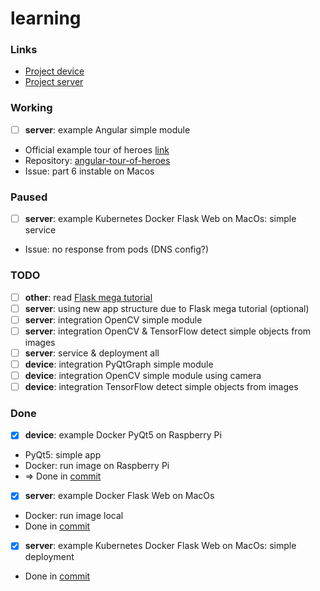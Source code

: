 # learning

### Links
-  [Project device](https://github.com/player0-gg/docker-pyqt-raspberrypi)
-  [Project server](https://github.com/player0-gg/docker-flask-web)
### Working
- [ ] **server**: example Angular simple module
* Official example tour of heroes [link](https://angular.io/tutorial/toh-pt0) 
* Repository: [angular-tour-of-heroes](https://github.com/player0-gg/angular-tour-of-heroes)
* Issue: part 6 instable on Macos
### Paused
- [ ] **server**: example Kubernetes Docker Flask Web on MacOs: simple service
* Issue: no response from pods (DNS config?)

### TODO
- [ ] **other**: read [Flask mega tutorial](https://blog.miguelgrinberg.com/post/the-flask-mega-tutorial-part-i-hello-world)
- [ ] **server**: using new app structure due to Flask mega tutorial (optional)
- [ ] **server**: integration OpenCV simple module
- [ ] **server**: integration OpenCV &  TensorFlow detect simple objects from images
- [ ] **server**: service & deployment all
- [ ] **device**: integration PyQtGraph simple module
- [ ] **device**: integration OpenCV simple module using camera
- [ ] **device**: integration TensorFlow detect simple objects from images

### Done
- [x] **device**: example Docker PyQt5 on Raspberry Pi
* PyQt5: simple app
* Docker: run image on Raspberry Pi
* => Done in [commit](https://github.com/player0-gg/docker-pyqt-raspberrypi/commit/bc7344a6dc1bb1e5fca563cdada9a0afb671d200)
- [x] **server**: example Docker Flask Web on MacOs
* Docker: run image local
* Done in [commit](https://github.com/player0-gg/docker-flask-web/commit/5e5d700125881b066291b9ef658a47cb7378085c)
- [x] **server**: example Kubernetes Docker Flask Web on MacOs: simple deployment
* Done in [commit](https://github.com/player0-gg/docker-flask-web/commit/befa2b37779a15a173579ed509821f000f2f6c84)
